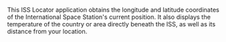 This ISS Locator application obtains the longitude and latitude coordinates of the International Space Station's current position. It also displays the temperature of the country or area directly beneath the ISS, as well as its distance from your location.

